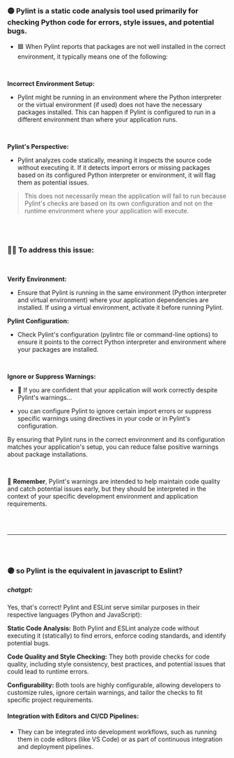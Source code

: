 ###  🟡 Pylint is a static code analysis tool used primarily for checking Python code for errors, style issues, and potential bugs.


- 🟦 When Pylint reports that packages are not well installed in the correct environment, it typically means one of the following:

<br>

**Incorrect Environment Setup:**

- Pylint might be running in an environment where the Python interpreter or the virtual environment (if used) does not have the necessary packages installed. This can happen if Pylint is configured to run in a different environment than where your application runs.

<br>

**Pylint's Perspective:**

- Pylint analyzes code statically, meaning it inspects the source code without executing it. If it detects import errors or missing packages based on its configured Python interpreter or environment, it will flag them as potential issues.



>This does not necessarily mean the application will fail to run because Pylint's checks are based on its own configuration and not on the runtime environment where your application will execute.

<br>
<br>

### 💁‍♀️ To address this issue:


<br>

**Verify Environment:**

- Ensure that Pylint is running in the same environment (Python interpreter and virtual environment) where your application dependencies are installed. If using a virtual environment, activate it before running Pylint.


**Pylint Configuration:**

- Check Pylint's configuration (pylintrc file or command-line options) to ensure it points to the correct Python interpreter and environment where your packages are installed.

<br>


**Ignore or Suppress Warnings:**

- 🍊 If you are confident that your application will work correctly despite Pylint's warnings...

- you can configure Pylint to ignore certain import errors or suppress specific warnings using directives in your code or in Pylint's configuration.


By ensuring that Pylint runs in the correct environment and its configuration matches your application's setup, you can reduce false positive warnings about package installations.


<br>

🔴 **Remember**, Pylint's warnings are intended to help maintain code quality and catch potential issues early, but they should be interpreted in the context of your specific development environment and application requirements.

<br>
<br>

---

<br>
<br>

### 🟣 so Pylint is the equivalent in javascript to Eslint?

##### chatgpt:

Yes, that's correct! Pylint and ESLint serve similar purposes in their respective languages (Python and JavaScript):

**Static Code Analysis:** Both Pylint and ESLint analyze code without executing it (statically) to find errors, enforce coding standards, and identify potential bugs.

**Code Quality and Style Checking:** They both provide checks for code quality, including style consistency, best practices, and potential issues that could lead to runtime errors.

**Configurability:** Both tools are highly configurable, allowing developers to customize rules, ignore certain warnings, and tailor the checks to fit specific project requirements.



#### Integration with Editors and CI/CD Pipelines:

- They can be integrated into development workflows, such as running them in code editors (like VS Code) or as part of continuous integration and deployment pipelines.

<br>
